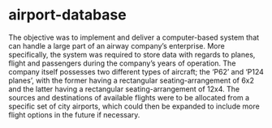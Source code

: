 # airport-database
The objective was to implement and deliver a computer-based system that can handle a large part of an airway company’s enterprise. More specifically, the system was required to store data with regards to planes, flight and passengers during the company’s years of operation. 
The company itself possesses two different types of aircraft; the ‘P62’ and ‘P124 planes’, with the former having a rectangular seating-arrangement of 6x2 and the latter having a rectangular seating-arrangement of 12x4.
The sources and destinations of available flights were to be allocated from a specific set of city airports, which could then be expanded to include more flight options in the future if necessary. 
